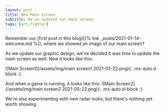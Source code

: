 ```yaml
---
layout: post
title: New Main Screen
subtitle: We've updated our main screen
tags: [art,fighter]
---
```

Remember our [first post in this blog]({% link _posts/2021-01-14-welcome.md %}), where we showed an image of our main screen?

As we update our graphic design, we've decided it was time to update the main screen as well. Now it looks like this:

![Main Screen1](/assets/img/main screen1 2021-05-22.png){: .mx-auto.d-block :}

And when a game is running, it looks like this:
![Main Screen2](/assets/img/main screen2 2021-05-22.png){: .mx-auto.d-block :}

We're also experimenting with new radar looks, but there's nothing yet worth showing.